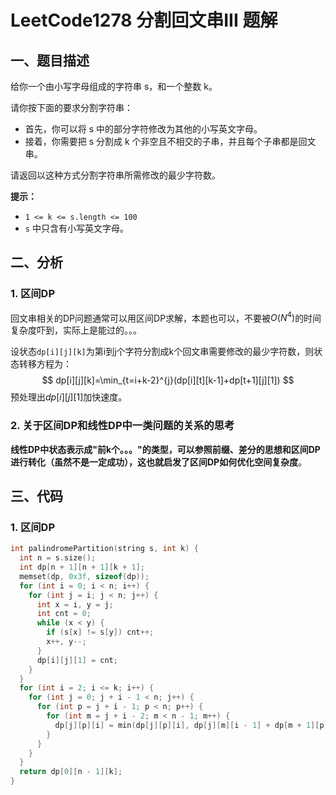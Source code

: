 # LeetCode1278 分割回文串III 题解

## 一、题目描述

给你一个由小写字母组成的字符串 s，和一个整数 k。

请你按下面的要求分割字符串：

+ 首先，你可以将 s 中的部分字符修改为其他的小写英文字母。
+ 接着，你需要把 s 分割成 k 个非空且不相交的子串，并且每个子串都是回文串。

请返回以这种方式分割字符串所需修改的最少字符数。

**提示：**

- `1 <= k <= s.length <= 100`
- `s` 中只含有小写英文字母。



## 二、分析

### 1. 区间DP

回文串相关的DP问题通常可以用区间DP求解，本题也可以，不要被$O(N^4)$的时间复杂度吓到，实际上是能过的。。。

设状态`dp[i][j][k]`为第i到j个字符分割成k个回文串需要修改的最少字符数，则状态转移方程为：
$$
dp[i][j][k]=\min_{t=i+k-2}^{j}(dp[i][t][k-1]+dp[t+1][j][1])
$$
预处理出$dp[i][j][1]$加快速度。



### 2. 关于区间DP和线性DP中一类问题的关系的思考

**线性DP中状态表示成"前k个。。。"的类型，可以参照前缀、差分的思想和区间DP进行转化（虽然不是一定成功），这也就启发了区间DP如何优化空间复杂度**。



## 三、代码

### 1. 区间DP

```c++
int palindromePartition(string s, int k) {
  int n = s.size();
  int dp[n + 1][n + 1][k + 1];
  memset(dp, 0x3f, sizeof(dp));
  for (int i = 0; i < n; i++) {
    for (int j = i; j < n; j++) {
      int x = i, y = j;
      int cnt = 0;
      while (x < y) {
        if (s[x] != s[y]) cnt++;
        x++, y--;
      }
      dp[i][j][1] = cnt;
    }
  }
  for (int i = 2; i <= k; i++) {
    for (int j = 0; j + i - 1 < n; j++) {
      for (int p = j + i - 1; p < n; p++) {
        for (int m = j + i - 2; m < n - 1; m++) {
          dp[j][p][i] = min(dp[j][p][i], dp[j][m][i - 1] + dp[m + 1][p][1]);
        }
      }
    }
  }
  return dp[0][n - 1][k];
}
```



